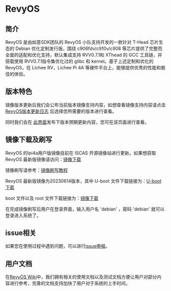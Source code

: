 # RevyOS

## 简介

RevyOS 是由如意SDK团队的 RevyOS 小队支持开发的一款针对 T-Head 芯片生态的 Debian 优化定制发行版，围绕 c906fdv/c910v/c908 等芯片提供了完整而全面的适配和优化支持，默认集成支持 RVV0.7.1和 XThead 的 GCC 工具链，并搭载使用 RVV0.7.1指令集优化过的 glibc 和 kernel。基于上述定制和优化的 RevyOS，在 Lichee RV，Lichee Pi 4A 等硬件平台上，能够提供优秀的性能和极佳的体验。

## 版本特色

镜像版本更新后我们会公布当前版本镜像支持内容，如想查看镜像支持内容请点击 [RevyOS版本更新日志](./Change%20Log/) 后选择您所需要的版本进行查看。

同时我们会在 [此界面](./update%20notice.md)发布下版本预期更新内容，您可在该页面进行查看。

## 镜像下载及刷写

RevyOS 的lpi4a用户版镜像目前在 ISCAS 开源镜像站进行更新。如果想获取 RevyOS 最新版镜像请访问：[镜像下载](https://mirror.iscas.ac.cn/revyos/extra/images/lpi4a/)

镜像刷写请参考：[镜像刷写教程](https://wiki.sipeed.com/hardware/zh/lichee/th1520/lpi4a/4_burn_image.html#%E6%89%B9%E9%87%8F%E7%83%A7%E5%BD%95)

RevyOS 最新版镜像为20230614版本，其中 U-boot 文件下载链接为：[U-boot下载](https://mirror.iscas.ac.cn/revyos/extra/images/lpi4a/20230511/u-boot-with-spl-lpi4a-20230510.bin)

boot 文件以及 root 文件下载链接为：[镜像下载](https://mirror.iscas.ac.cn/revyos/extra/images/lpi4a/20230614/)

在完成镜像刷写后用户在登录界面，输入用户名 'debian' ，密码 'debian' 就可以登录进入系统了。

## issue相关

如果您在使用过程中遇到问题，可以进行[issue申报](https://github.com/revyos/revyos/issues)。

## 用户文档

在[RevyOS Wiki](https://github.com/revyos/revyos/wiki)中，我们拥有相关的使用文档以及测试文档方便让用户对部分内容进行参考，完善的文档支持加快了用户对于系统的上手时间。

